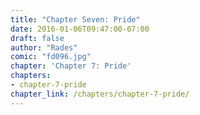 ```yaml
---
title: "Chapter Seven: Pride"
date: 2016-01-06T09:47:00-07:00
draft: false
author: "Rades"
comic: "fd096.jpg"
chapter: 'Chapter 7: Pride'
chapters:
- chapter-7-pride
chapter_link: /chapters/chapter-7-pride/
---
```

